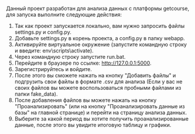 Данный проект разработан для анализа данных с платформы getcourse, для запуска выполните следующие действия:

1. Так как проект запускается локально, вам нужно запросить файлы settings.py и config.py.
2. Добавьте settings.py в корень проекта, а config.py в папку webapp.
3. Активируйте виртуальное окружение (запустите командную строку и введите: env\scripts\activate).
4. Через командную строку запустите run.bat.
5. Перейдите в браузере по ссылке: http://127.0.0.1:5000.
6. Зарегистрируйтесь и войдите.
7. После этого вы сможете нажать на кнопку "Добавить файлы" и подгрузить свои файлы в формате .csv для анализа (Если у вас не своих файлов вы можете воспользоваться пробными файлами из папки fake_data).
8. После добавления файлов вы можете нажать на кнопку "Проанализировать" (или на кнопку "Проанализировать данные из базы" на главной странице) и перейти на страницу анализа данных.
9. Выберите за какой период вы хотите получить проанализированные данные, после этого вы увидите итоговую таблицу и графики.
